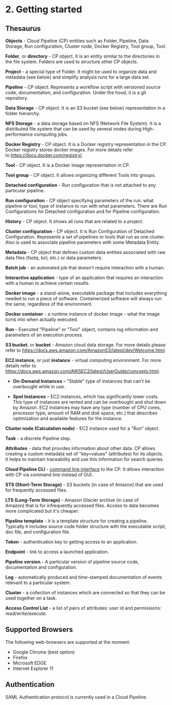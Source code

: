 # 2. Getting started

## Thesaurus

**Objects** - Cloud Pipeline (CP) entities such as Folder, Pipeline, Data Storage, Run configuration, Cluster node, Docker Registry, Tool group, Tool.

**Folder**, or **directory** - CP object. It is an entity similar to the directories in the file system. Folders are used to structure other CP objects.

**Project** - a special type of Folder. It might be used to organize data and metadata (see below) and simplify analysis runs for a large data set.

**Pipeline** - CP object. Represents a workflow script with versioned source code, documentation, and configuration. Under the hood, it is a git repository.

**Data Storage** - CP object. It is an S3 bucket (see below) representation in a folder hierarchy.

**NFS Storage** - a data storage based on NFS (Network File System). It is a distributed file system that can be used by several nodes during High-performance computing jobs.

**Docker Registry** - CP object. It is a Docker registry representation in the CP. Docker registry stores docker images. For more details refer to <https://docs.docker.com/registry/>.

**Tool** - CP object. It is a Docker image representation in CP.

**Tool group** - CP object. It allows organizing different Tools into groups.

**Detached configuration** - Run configuration that is not attached to any particular pipeline.

**Run configuration** - CP object specifying parameters of the run: what pipeline or tool, type of instance to run with what parameters. There are Run Configurations for Detached configuration and for Pipeline configuration.

**History** - CP object. It shows all runs that are related to a project.

**Cluster configuration** - CP object. It is Run Configuration of Detached Configuration. Represents a set of pipelines or tools that run as one cluster. Also is used to associate pipeline parameters with some Metadata Entity.

**Metadata** - CP object that defines custom data entities associated with raw data files (fastq, bcl, etc.) or data parameters.

**Batch job** - an automated job that doesn't require interaction with a human.

**Interactive application** - type of an application that requires an interaction with a human to achieve certain results.

**Docker image** - a stand-alone, executable package that includes everything needed to run a piece of software. Containerized software will always run the same, regardless of the environment.

**Docker container** - a runtime instance of docker image - what the image turns into when actually executed.

**Run** - Executed "Pipeline" or "Tool" object, contains log information and parameters of an execution process.

**S3 bucket**, or **bucket** - Amazon cloud data storage. For more details please refer to <https://docs.aws.amazon.com/AmazonS3/latest/dev/Welcome.html>.

**EC2 instance**, or just **instance** - virtual computing environment. For more details refer to <https://docs.aws.amazon.com/AWSEC2/latest/UserGuide/concepts.html>.

- **On-Demand Instances** – "Stable" type of instances that can't be overbought while in use.

- **Spot Instances** – EC2 instances, which has significantly lower costs. This type of instances are rented and can be overbought and shut down by Amazon. EC2 instances may have any type (number of CPU cores, processor type, amount of RAM and disk space, etc.) that describes optimization and available features for the instance.

**Cluster node (Calculation node)** - EC2 instance used for a "Run" object.

**Task** - a discrete Pipeline step.

**Attributes** - data that provides information about other data. CP allows creating a custom metadata set of "key=values" (attributes) for its objects. It helps to maintain traceability and use this information for search queries.

**Cloud Pipeline CLI** - [command line interface](https://en.wikipedia.org/wiki/Command-line_interface) to the CP. It allows interaction with CP via command line instead of GUI.

**STS (Short-Term Storage)** - S3 buckets (in case of Amazon) that are used for frequently accessed files.

**LTS (Long-Term Storage)** - Amazon Glacier archive (in case of Amazon) that is for infrequently accessed files. Access to data becomes more complicated but it's cheaper.

**Pipeline template** - it is a template structure for creating a pipeline. Typically it includes source code folder structure with the executable script, doc file, and configuration file.

**Token** - authentication key to getting access to an application.

**Endpoint** - link to access a launched application.

**Pipeline version** - A particular version of pipeline source code, documentation and configuration.

**Log** - automatically produced and time-stamped documentation of events relevant to a particular system.

**Cluster** - a collection of instances which are connected so that they can be used together on a task.

**Access Control List** - a list of pairs of attributes: user id and permissions: read/write/execute.

## Supported Browsers

The following web-browsers are supported at the moment:

- Google Chrome (best option)
- Firefox
- Microsoft EDGE
- Internet Explorer 11

## Authentication

SAML Authentication protocol is currently used in a Cloud Pipeline.